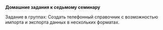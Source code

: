 **Домашние задания к седьмому семинару**

Задание в группах: Создать телефонный справочник с возможностью импорта и экспорта данных в нескольких форматах.